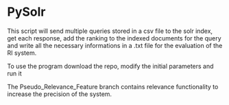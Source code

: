 # PySolr

This script will send multiple queries stored in a csv file to the solr index, 
get each response, add the ranking to the indexed documents for the query
and write all the necessary informations in a .txt file for the evaluation of the RI system.

To use the program download the repo, modify the initial parameters and run it

The Pseudo_Relevance_Feature branch contains relevance functionality to increase the precision of
the system.
